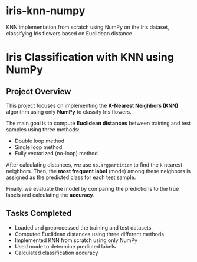 # iris-knn-numpy
KNN implementation from scratch using NumPy on the Iris dataset, classifying Iris flowers based on Euclidean distance

# Iris Classification with KNN using NumPy

## Project Overview  
This project focuses on implementing the **K-Nearest Neighbors (KNN)** algorithm using only **NumPy** to classify Iris flowers.

The main goal is to compute **Euclidean distances** between training and test samples using three methods:
- Double loop method  
- Single loop method  
- Fully vectorized (no-loop) method

After calculating distances, we use `np.argpartition` to find the `k` nearest neighbors. Then, the **most frequent label** (mode) among these neighbors is assigned as the predicted class for each test sample.

Finally, we evaluate the model by comparing the predictions to the true labels and calculating the **accuracy**.

## Tasks Completed  
- Loaded and preprocessed the training and test datasets  
- Computed Euclidean distances using three different methods  
- Implemented KNN from scratch using only NumPy  
- Used mode to determine predicted labels  
- Calculated classification accuracy

